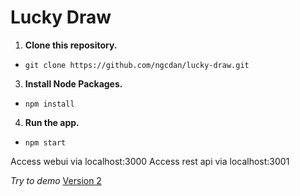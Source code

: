 # Lucky Draw

1. **Clone this repository.**
- `git clone https://github.com/ngcdan/lucky-draw.git`
3. **Install Node Packages.**
- `npm install`
4. **Run the app.**
- `npm start`

Access webui via localhost:3000
Access rest api via localhost:3001

_Try to demo_ [Version 2](https://lucky-draw-sage.vercel.app)
